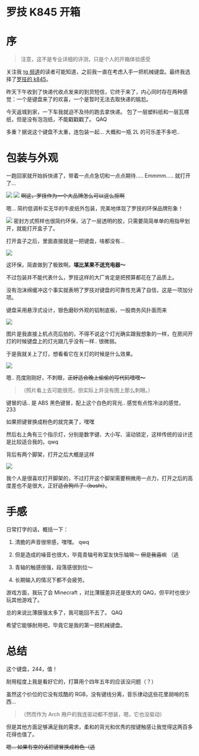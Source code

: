 # 罗技 K845 开箱


<!--more-->
# 序
> 注意，这不是专业详细的评测，只是个人的开箱体验感受

关注我 [tg 频道](https://t.me/WeepingDogel)的读者可能知道，之前我一直在考虑入手一把机械键盘。最终我选择了[罗技的 k845](https://www.logitech.com.cn/zh-cn/products/keyboards/k845-mechanical-illuminated.html?crid=27)。

昨天下午收到了快递代收点发来的到货短信，它终于来了，内心同时存在两种感觉：一个是键盘来了的欢喜，一个是暂时无法去取快递的尴尬。

今天返城到家，一下车我就迫不及待的跑去拿快递。 包了一层塑料纸和一层瓦楞纸，但是没有泡泡纸，不能戳戳戳了。 QAQ

多重？据说这个键盘不太重，连包装一起... 大概和一瓶 2L 的可乐差不多吧..

# 包装与外观


一跑回家就开始拆快递了，带着一点点急切和一点点期待..... Emmmm..... 就打开了...

![](/img/logi/photo_2021-01-17_00-02-51.jpg)
![](/img/logi/IMG_20210830_205724.jpg)
~~啊这，罗技作为一个大品牌怎么可以这么抠啊~~

嗯... 简约低调朴实无华的牛皮纸外包装，完美地体现了罗技的环保品牌形象！

![](/img/logi/IMG_20210830_205715.jpg)
密封方式照样也很简约环保，沾了一层透明的胶，只需要简简单单的用指甲划开，就能打开盒子了。

打开盒子之后，里面直接就是一把键盘，啥都没有...

![](/img/logi/IMG_20210830_211208.jpg)

这环保，简直做到了极致啊。**堪比某果不送充电器～**

不过包装并不能代表什么，罗技这样的大厂肯定是把预算都花在了品质上。

没有泡沫绵缓冲这个事实就表明了罗技对键盘的可靠性充满了自信，这是一项加分项。

键盘采用悬浮式设计，银色磨砂外观的铝制底板，一股商务风扑面而来

![](/img/logi/IMG_20210830_212111_759.jpg)

图片是我直接上机点亮后拍的，不得不说这个灯光确实跟我想象的一样，在房间开灯的时候键盘上的灯光跟几乎没有一样.. 很微弱。

于是我就关上了灯，想看看它在关灯的时候是什么效果。

![](/img/logi/IMG_20210830_212407_648.jpg)

嗯.. 亮度刚刚好，不刺眼，~~正好适合晚上偷偷的写代码嘿嘿～~~

> （照片看上去可能很亮，但实际上并没有图上那么刺眼。）

键冒的话.. 是 ABS 黑色键冒，配上这个白色的背光.. 感觉有点性冷淡的感觉，233

如果把键冒换成粉色的就完美了，嘿嘿

然后右上角有三个指示灯，分别是数字键、大小写、滚动锁定，这样传统的设计还是比较适合我的。qwq

背后有两个脚架，打开之后大概是这样

![](/img/logi/IMG_20210830_213133_526.jpg)

我个人是很喜欢打开脚架的，不过打开这个脚架需要稍微用一点力，打开之后的高度差也不是很大，正好~~适合狗爪子（bushi）~~。

# 手感

日常打字的话，概括一下：

1. 清脆的声音很带感，嘿嘿。 qwq

2. 但是造成的噪音也很大，毕竟青轴号称室友快乐轴嘛～ ~~但是我喜欢~~ （逃

3. 青轴的触感很强，段落感很到位～ 

4. 长期输入的情况下都不会疲劳。

游戏方面，我玩了会 Minecraft ，对比薄膜差异还是很大的 QAQ，但平时也很少玩其他游戏了。

总的来说比薄膜强太多了，我可能回不去了。 QAQ

希望它能够耐用吧，毕竟它是我的第一把机械键盘。

# 总结

这个键盘，244，值！

耐用程度上我是看好它的，打算用个四年五年的应该没问题（？）

虽然这个价位的它没有炫酷的 RGB，没有键线分离，音乐律动这些花里胡哨的东西...

>（然而作为 Arch 用户的我连驱动都不想装，嗯，它也没驱动）

但是其他方面足够满足我的需求，柔和的背光和优秀的按键触感让我觉得这两百多花得也值了。

~~嗯... 如果有空的话把键冒换成粉色（逃~~
